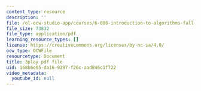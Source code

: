 ```yaml
---
content_type: resource
description: ''
file: /ol-ocw-studio-app/courses/6-006-introduction-to-algorithms-fall-2011/168b6e05da169297f26caad846c1f722_t5Wxk96QjUk.pdf
file_size: 73832
file_type: application/pdf
learning_resource_types: []
license: https://creativecommons.org/licenses/by-nc-sa/4.0/
ocw_type: OCWFile
resourcetype: Document
title: 3play pdf file
uid: 168b6e05-da16-9297-f26c-aad846c1f722
video_metadata:
  youtube_id: null
---
```

